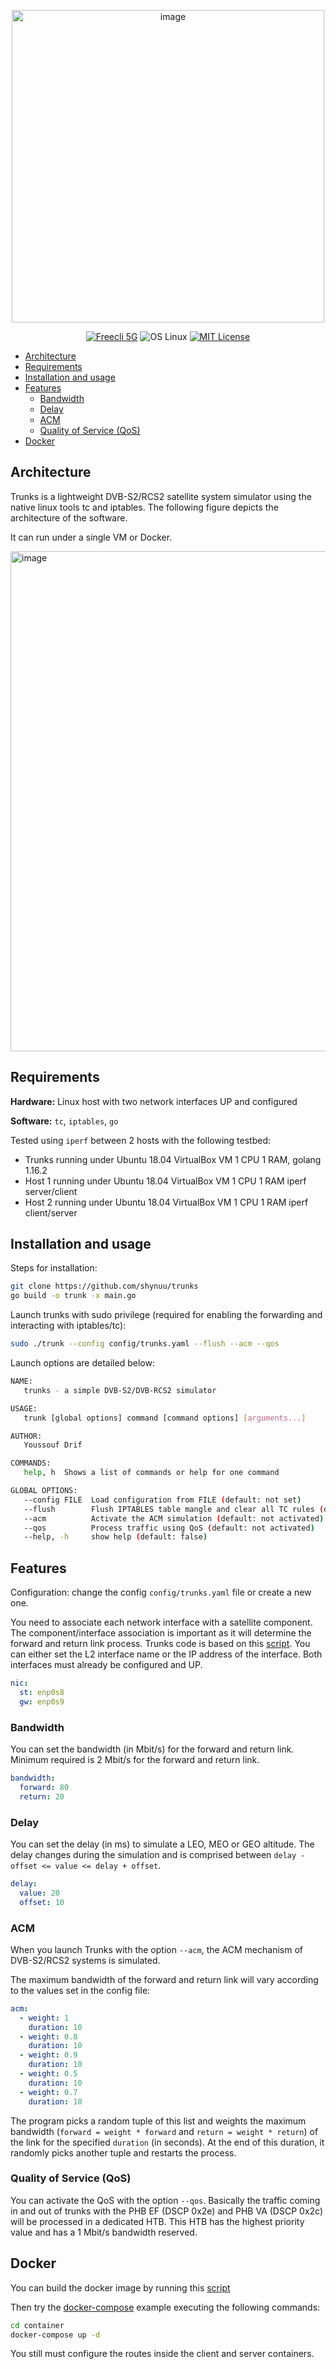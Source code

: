 <p align="center">
<img width="500" alt="image" src="https://user-images.githubusercontent.com/41422704/111051142-37e67680-8451-11eb-9e1b-c3cdee7e0064.png">
</p>

<p align="center">
<a href="https://github.com/shynuu/trunks/releases/tag/v2.0"><img src="https://img.shields.io/badge/Release-v2.0-blue?logo=go" alt="Freecli 5G"/></a>
<img src="https://img.shields.io/badge/OS-Linux-g" alt="OS Linux"/>
<a href="https://github.com/shynuu/trunks/blob/master/LICENSE"><img src="https://img.shields.io/badge/license-MIT-lightgrey" alt="MIT License"/></a>
</p>

- [Architecture](#architecture)
- [Requirements](#requirements)
- [Installation and usage](#installation-and-usage)
- [Features](#features)
  - [Bandwidth](#bandwidth)
  - [Delay](#delay)
  - [ACM](#acm)
  - [Quality of Service (QoS)](#quality-of-service-qos)
- [Docker](#docker)

## Architecture

Trunks is a lightweight DVB-S2/RCS2 satellite system simulator using the native linux tools tc and iptables. The following figure depicts the architecture of the software.

It can run under a single VM or Docker.

<img width="800" alt="image" src="https://user-images.githubusercontent.com/41422704/111052860-3fad1780-845f-11eb-9e6b-c24d55909ee1.png">
</p>


## Requirements

**Hardware:** Linux host with two network interfaces UP and configured

**Software:** `tc`, `iptables`, `go`

Tested using `iperf` between 2 hosts with the following testbed:

- Trunks running under Ubuntu 18.04 VirtualBox VM 1 CPU 1 RAM, golang 1.16.2
- Host 1 running under Ubuntu 18.04 VirtualBox VM 1 CPU 1 RAM iperf server/client
- Host 2 running under Ubuntu 18.04 VirtualBox VM 1 CPU 1 RAM iperf client/server

## Installation and usage

Steps for installation:

```bash
git clone https://github.com/shynuu/trunks
go build -o trunk -x main.go
```

Launch trunks with sudo privilege (required for enabling the forwarding and interacting with iptables/tc):

```bash
sudo ./trunk --config config/trunks.yaml --flush --acm --qos
```

Launch options are detailed below:

```bash
NAME:
   trunks - a simple DVB-S2/DVB-RCS2 simulator

USAGE:
   trunk [global options] command [command options] [arguments...]

AUTHOR:
   Youssouf Drif

COMMANDS:
   help, h  Shows a list of commands or help for one command

GLOBAL OPTIONS:
   --config FILE  Load configuration from FILE (default: not set)
   --flush        Flush IPTABLES table mangle and clear all TC rules (default: false)
   --acm          Activate the ACM simulation (default: not activated)
   --qos          Process traffic using QoS (default: not activated)
   --help, -h     show help (default: false)

```

## Features

Configuration: change the config `config/trunks.yaml` file or create a new one.

You need to associate each network interface with a satellite component. The component/interface association is important as it will determine the forward and return link process. Trunks code is based on this [script](script/static_simulation.sh). You can either set the L2 interface name or the IP address of the interface. Both interfaces must already be configured and UP.

```yaml
nic:
  st: enp0s8
  gw: enp0s9
```

### Bandwidth

You can set the bandwidth (in Mbit/s) for the forward and return link. Minimum required is 2 Mbit/s for the forward and return link.

```yaml
bandwidth:
  forward: 80
  return: 20
```

### Delay

You can set the delay (in ms) to simulate a LEO, MEO or GEO altitude. The delay changes during the simulation and is comprised between `delay - offset <= value <= delay + offset`.

```yaml
delay:
  value: 20
  offset: 10
```

### ACM

When you launch Trunks with the option `--acm`, the ACM mechanism of DVB-S2/RCS2 systems is simulated.

The maximum bandwidth of the forward and return link will vary according to the values set in the config file:

```yaml
acm:
  - weight: 1
    duration: 10
  - weight: 0.8
    duration: 10
  - weight: 0.9
    duration: 10
  - weight: 0.5
    duration: 10
  - weight: 0.7
    duration: 10
```

The program picks a random tuple of this list and weights the maximum bandwidth (`forward = weight * forward` and `return = weight * return`) of the link for the specified `duration` (in seconds). At the end of this duration, it randomly picks another tuple and restarts the process.

### Quality of Service (QoS)

You can activate the QoS with the option `--qos`. Basically the traffic coming in and out of trunks with the PHB EF (DSCP 0x2e) and PHB VA (DSCP 0x2c) will be processed in a dedicated HTB. This HTB has the highest priority value and has a 1 Mbit/s bandwidth reserved.


## Docker

You can build the docker image by running this [script](container/build.sh)

Then try the [docker-compose](container/docker-compose.yaml) example executing the following commands:

```bash
cd container
docker-compose up -d
```

You still must configure the routes inside the client and server containers.